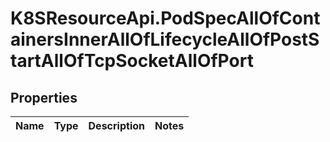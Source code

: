 # K8SResourceApi.PodSpecAllOfContainersInnerAllOfLifecycleAllOfPostStartAllOfTcpSocketAllOfPort

## Properties

Name | Type | Description | Notes
------------ | ------------- | ------------- | -------------


